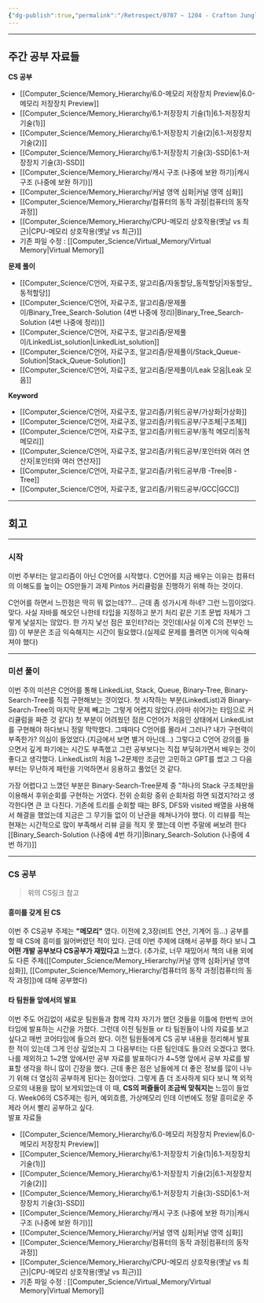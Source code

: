 ```yaml
---
{"dg-publish":true,"permalink":"/Retrospect/0707 ~ 1204 - Crafton Jungle/Week05(0808~0814) - C언어, 자료구조, 알고리즘/","noteIcon":"","created":"2025-08-15T00:12:58.170+09:00","updated":"2025-09-05T01:38:03.770+09:00"}
---
```


---
## 주간 공부 자료들 


**CS 공부** 
- [[Computer_Science/Memory_Hierarchy/6.0-메모리 저장장치 Preview\|6.0-메모리 저장장치 Preview]]
- [[Computer_Science/Memory_Hierarchy/6.1-저장장치 기술(1)\|6.1-저장장치 기술(1)]]
- [[Computer_Science/Memory_Hierarchy/6.1-저장장치 기술(2)\|6.1-저장장치 기술(2)]]
- [[Computer_Science/Memory_Hierarchy/6.1-저장장치 기술(3)-SSD\|6.1-저장장치 기술(3)-SSD]]
- [[Computer_Science/Memory_Hierarchy/캐시 구조 (나중에 보완 하기)\|캐시 구조 (나중에 보완 하기)]]
- [[Computer_Science/Memory_Hierarchy/커널 영역 심화\|커널 영역 심화]]
- [[Computer_Science/Memory_Hierarchy/컴퓨터의 동작 과정\|컴퓨터의 동작 과정]]
- [[Computer_Science/Memory_Hierarchy/CPU-메모리 상호작용(옛날 vs 최근)\|CPU-메모리 상호작용(옛날 vs 최근)]]
- 기존 파일 수정 : [[Computer_Science/Virtual_Memory/Virtual Memory\|Virtual Memory]]

**문제 풀이** 
- [[Computer_Science/C언어, 자료구조, 알고리즘/자동할당_동적할당\|자동할당_동적할당]]
- [[Computer_Science/C언어, 자료구조, 알고리즘/문제풀이/Binary_Tree_Search-Solution (4번 나중에 정리)\|Binary_Tree_Search-Solution (4번 나중에 정리)]]
- [[Computer_Science/C언어, 자료구조, 알고리즘/문제풀이/LinkedList_solution\|LinkedList_solution]]
- [[Computer_Science/C언어, 자료구조, 알고리즘/문제풀이/Stack_Queue-Solution\|Stack_Queue-Solution]]
- [[Computer_Science/C언어, 자료구조, 알고리즘/문제풀이/Leak  모음\|Leak  모음]]

**Keyword** 
- [[Computer_Science/C언어, 자료구조, 알고리즘/키워드공부/가상화\|가상화]]
- [[Computer_Science/C언어, 자료구조, 알고리즘/키워드공부/구조체\|구조체]]
- [[Computer_Science/C언어, 자료구조, 알고리즘/키워드공부/동적 메모리\|동적 메모리]]
- [[Computer_Science/C언어, 자료구조, 알고리즘/키워드공부/포인터와 여러 연산자\|포인터와 여러 연산자]]
- [[Computer_Science/C언어, 자료구조, 알고리즘/키워드공부/B -Tree\|B -Tree]]
- [[Computer_Science/C언어, 자료구조, 알고리즘/키워드공부/GCC\|GCC]]

---
## 회고 

---
### 시작 
이번 주부터는 알고리즘이 아닌 C언어를 시작했다. C언어를 지금 배우는 이유는 컴퓨터의 이해도를 높이는 OS만들기 과제 Pintos 커리큘럼을 진행하기 위해 하는 것이다.

C언어를 하면서 느낀점은 딱히 뭐 없는데??... 근데 좀 성가시게 하네? 그런 느낌이었다. 맞다. 사실 자바를 해오던 나한테 타입을 지정하고 분기 처리 같은 기초 문법 자체가 그렇게 낯설지는 않았다. 한 가지 낯선 점은 포인터?라는 것인데(사실 이게 C의 전부인 느낌) 이 부분은 조금 익숙해지는 시간이 필요했다.(실제로 문제를 풀려면 이거에 익숙해져야 했다)

---
### 미션 풀이
이번 주의 미션은 C언어를 통해 LinkedList, Stack, Queue, Binary-Tree, Binary-Search-Tree를 직접 구현해보는 것이었다.
첫 시작하는 부분(LinkedList)과 Binary-Search-Tree의 마지막 문제 빼고는 그렇게 어렵지 않았다.(아마 쉬어가는 타임으로 커리큘럼을 짜준 것 같다) 
첫 부분이 어려웠던 점은 C언어가 처음인 상태에서 LinkedList를 구현해야 하다보니 정말 막막했다. 그때마다 C언어를 몰라서 그러나? 내가 구현력이 부족한가? 의심이 들었었다.(지금에서 보면 별거 아닌데...)
그렇다고 C언어 강의를 들으면서 깊게 파기에는 시간도 부족했고 그런 공부보다는 직접 부딪혀가면서 배우는 것이 좋다고 생각했다. LinkedList의 처음 1~2문제만 조금만 고민하고 GPT를 썼고 그 다음부터는 무난하게 패턴을 기억하면서 응용하고 풀었던 것 같다.

가장 어렵다고 느꼈던 부분은 Binary-Search-Tree문제 중 "하나의 Stack 구조체만을 이용해서 후위순회를 구현하는 거였다. 전위 순회랑 중위 순회처럼 하면 되겠지?라고 생각한다면 큰 코 다친다. 기존에 트리를 순회할 때는 BFS, DFS와 visited 배열을 사용해서 해결을 했었는데 지금은 그 무기들 없이 이 난관을 헤쳐나가야 했다. 이 리뷰를 적는 현재는 시간적으로 많이 부족해서 리뷰 글을 적지 못 했는데 이번 주말에 써보려 한다 [[Binary_Search-Solution (나중에 4번 하기)\|Binary_Search-Solution (나중에 4번 하기)]]


---
### CS 공부 
> 위의 CS링크 참고 

#### 흥미를 갖게 된 CS 
이번 주 CS공부 주제는 **"메모리"** 였다. 이전에 2,3장(비트 연산, 기계어 등...) 공부를 할 때 CS에 흥미를 잃어버렸던 적이 있다. 근데 이번 주제에 대해서 공부를 하다 보니 **그 어떤 개발 공부보다 CS공부가 재밌다고** 느꼈다. (추가로, 너무 재밌어서 책의 내용 외에도 다른 주제([[Computer_Science/Memory_Hierarchy/커널 영역 심화\|커널 영역 심화]], [[Computer_Science/Memory_Hierarchy/컴퓨터의 동작 과정\|컴퓨터의 동작 과정]])에 대해 공부했다)

#### 타 팀원들 앞에서의 발표 
이번 주도 어김없이 새로운 팀원들과 함께 각자 자기가 했던 것들을 이틀에 한번씩 코어타임에 발표하는 시간을 가졌다.
그런데 이전 팀원들 or 타 팀원들이 나의 자료를 보고 싶다고 매번 코어타임에 들으러 왔다.
이전 팀원들에게 CS 공부 내용을 정리해서 발표한 적이 있는데 그게 인상 깊었는지 그 다음부터는 다른 팀인데도 들으러 오겠다고 했다. 나를 제외하고 1~2명 앞에서만 공부 자료를 발표하다가 4~5명 앞에서 공부 자료를 발표할 생각을 하니 많이 긴장을 했다. 근데 좋은 점은 남들에게 더 좋은 정보를 많이 나누기 위해 더 열심히 공부하게 된다는 점이었다. 
그렇게 좀 더 조사하게 되다 보니 책 외적으로의 내용을 많이 보게되었는데 이 때, **CS의 퍼즐들이 조금씩 맞춰지는** 느낌이 들었다. Week06의 CS주제는 링커, 예외흐름, 가상메모리 인데 이번에도 정말 흥미로운 주제라 어서 빨리 공부하고 싶다.
<BR>
발표 자료들 

- [[Computer_Science/Memory_Hierarchy/6.0-메모리 저장장치 Preview\|6.0-메모리 저장장치 Preview]]
- [[Computer_Science/Memory_Hierarchy/6.1-저장장치 기술(1)\|6.1-저장장치 기술(1)]]
- [[Computer_Science/Memory_Hierarchy/6.1-저장장치 기술(2)\|6.1-저장장치 기술(2)]]
- [[Computer_Science/Memory_Hierarchy/6.1-저장장치 기술(3)-SSD\|6.1-저장장치 기술(3)-SSD]]
- [[Computer_Science/Memory_Hierarchy/캐시 구조 (나중에 보완 하기)\|캐시 구조 (나중에 보완 하기)]]
- [[Computer_Science/Memory_Hierarchy/커널 영역 심화\|커널 영역 심화]]
- [[Computer_Science/Memory_Hierarchy/컴퓨터의 동작 과정\|컴퓨터의 동작 과정]]
- [[Computer_Science/Memory_Hierarchy/CPU-메모리 상호작용(옛날 vs 최근)\|CPU-메모리 상호작용(옛날 vs 최근)]]
- 기존 파일 수정 : [[Computer_Science/Virtual_Memory/Virtual Memory\|Virtual Memory]]